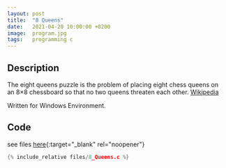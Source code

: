 ```yaml
---
layout: post
title:  "8 Queens"
date:   2021-04-20 10:00:00 +0200
image:  program.jpg
tags:   programming c
---
```

## Description ##
The eight queens puzzle is the problem of placing eight chess queens on an 8×8 chessboard so that no two queens threaten each other.
[Wikipedia](https://en.wikipedia.org/wiki/Eight_queens_puzzle)

Written for Windows Environment.

## Code ##
see files [here](https://github.com/PaulFinch/paulfinch.github.io/tree/main/_posts/Resources/C/8_Queens/files){:target="_blank" rel="noopener"}

```C
{% include_relative files/8_Queens.c %}
```